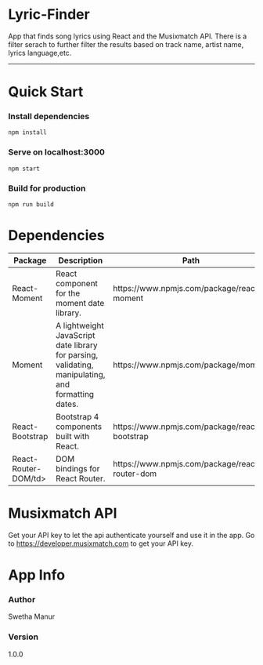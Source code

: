 
# Lyric-Finder
App that finds song lyrics using React and the Musixmatch API. There is a filter serach to further filter the results based on track name, artist name, lyrics language,etc.
<hr>

# Quick Start
  <h3><b>Install dependencies</b></h3>
  <code>npm install</code>

  <h3><b>Serve on localhost:3000</b></h3>
  <code>npm start</code>

  <h3><b>Build for production</b></h3>
  <code>npm run build</code>

# Dependencies 
<table>
  <thead>
    <tr>
      <th>Package</th>
      <th>Description</th>
      <th>Path</th>
    </tr> 
  </thead>
  <tbody>
    <tr>
      <td>React-Moment</td>
      <td>React component for the moment date library.</td>
      <td>https://www.npmjs.com/package/react-moment</td>
    </tr> 
    <tr>
      <td>Moment</td>
      <td>A lightweight JavaScript date library for parsing, validating, manipulating, and formatting dates.</td>
      <td>https://www.npmjs.com/package/moment</td>
    </tr> 
    <tr>
      <td>React-Bootstrap</td>
      <td>Bootstrap 4 components built with React.</td>
      <td>https://www.npmjs.com/package/react-bootstrap</td>
    </tr> 
    <tr>
      <td>React-Router-DOM/td>
      <td>DOM bindings for React Router.</td>
      <td>https://www.npmjs.com/package/react-router-dom</td>
    </tr> 
  </tbody> 
<table>  
  
# Musixmatch API
Get your API key to let the api authenticate yourself and use it in the app.
Go to https://developer.musixmatch.com to get your API key.

  
# App Info
 <h3><b>Author</b></h3>
 Swetha Manur

 <h3><b>Version</b></h3>
  1.0.0
